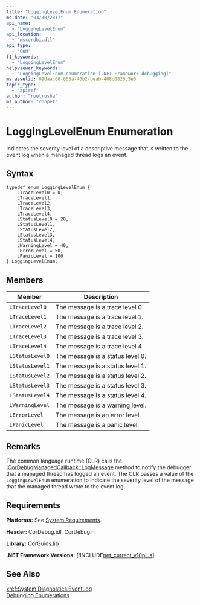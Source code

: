 ```yaml
---
title: "LoggingLevelEnum Enumeration"
ms.date: "03/30/2017"
api_name: 
  - "LoggingLevelEnum"
api_location: 
  - "mscordbi.dll"
api_type: 
  - "COM"
f1_keywords: 
  - "LoggingLevelEnum"
helpviewer_keywords: 
  - "LoggingLevelEnum enumeration [.NET Framework debugging]"
ms.assetid: 09daac08-005a-46b2-beab-408d0820c5e5
topic_type: 
  - "apiref"
author: "rpetrusha"
ms.author: "ronpet"
---
```

# LoggingLevelEnum Enumeration
Indicates the severity level of a descriptive message that is written to the event log when a managed thread logs an event.  
  
## Syntax  
  
```  
typedef enum LoggingLevelEnum {  
    LTraceLevel0 = 0,  
    LTraceLevel1,  
    LTraceLevel2,  
    LTraceLevel3,  
    LTraceLevel4,  
    LStatusLevel0 = 20,  
    LStatusLevel1,  
    LStatusLevel2,  
    LStatusLevel3,  
    LStatusLevel4,  
    LWarningLevel = 40,  
    LErrorLevel = 50,  
    LPanicLevel = 100  
} LoggingLevelEnum;  
```  
  
## Members  
  
|Member|Description|  
|------------|-----------------|  
|`LTraceLevel0`|The message is a trace level 0.|  
|`LTraceLevel1`|The message is a trace level 1.|  
|`LTraceLevel2`|The message is a trace level 2.|  
|`LTraceLevel3`|The message is a trace level 3.|  
|`LTraceLevel4`|The message is a trace level 4.|  
|`LStatusLevel0`|The message is a status level 0.|  
|`LStatusLevel1`|The message is a status level 1.|  
|`LStatusLevel2`|The message is a status level 2.|  
|`LStatusLevel3`|The message is a status level 3.|  
|`LStatusLevel4`|The message is a status level 4.|  
|`LWarningLevel`|The message is a warning level.|  
|`LErrorLevel`|The message is an error level.|  
|`LPanicLevel`|The message is a panic level.|  
  
## Remarks  
 The common language runtime (CLR) calls the [ICorDebugManagedCallback::LogMessage](../../../../docs/framework/unmanaged-api/debugging/icordebugmanagedcallback-logmessage-method.md) method to notify the debugger that a managed thread has logged an event. The CLR passes a value of the `LoggingLevelEnum` enumeration to indicate the severity level of the message that the managed thread wrote to the event log.  
  
## Requirements  
 **Platforms:** See [System Requirements](../../../../docs/framework/get-started/system-requirements.md).  
  
 **Header:** CorDebug.idl, CorDebug.h  
  
 **Library:** CorGuids.lib  
  
 **.NET Framework Versions:** [!INCLUDE[net_current_v10plus](../../../../includes/net-current-v10plus-md.md)]  
  
## See Also  
 <xref:System.Diagnostics.EventLog>  
 [Debugging Enumerations](../../../../docs/framework/unmanaged-api/debugging/debugging-enumerations.md)
